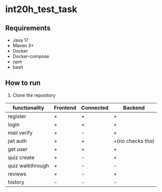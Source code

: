 # int20h_test_task
## Requirements
- Java 17
- Maven 3+
- Docker
- Docker-compose
- npm
- bash

## How to run
1. Clone the repository


| **functionality** | **Frontend** | **Connected** | **Backend**      |
|-------------------|--------------|---------------|------------------|
| register          | +            | +             | +                |
| login             | +            | +             | +                |
| mail verify       |   +           | -             | +                |
| jwt auth          |         +     | +             | +(no checks tho) |
| get user          |       +       | +             | +                |
| quiz create       |     +         | -             | +                |
| quiz walkthrough  |        +      | -             | -                |
| reviews           |    +          | -             | +                |
| history           |   -           | -             | -                |
